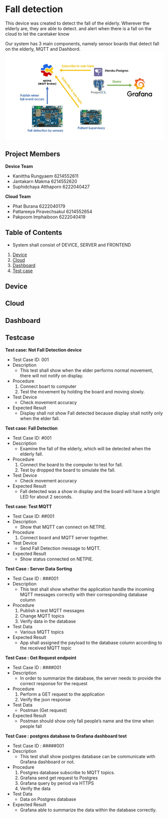# Fall detection
This device was created to detect the fall of the elderly. Wherever the elderly are, they are able to detect. and alert when there is a fall on the cloud to let the caretaker know

Our system has 3 main components, namely sensor boards that detect fall on the elderly, MQTT and Dashbord.
![](image/Diagram.jpg)

## Project Members
**Device Team**
- Kanittha Rungyaem 6214552611
- Jantakarn Makma 6214552620
- Suphidchaya Atthaporn 6222040427

**Cloud Team**
- Phat Burana 6222040179
- Pattareeya Piravechsakul 6214552654
- Pakpoom Imphaiboon 6222040419

## Table of Contents
- System shall consist of DEVICE, SERVER and FRONTEND
1. [Device](#Device)
2. [Cloud](#Cloud)
3. [Dashboard](#Dashboard)
4. [Test case](#Testcase)

## Device

## Cloud

## Dashboard

## Testcase
**Test case: Not Fall Detection device**
- Test Case ID: 001
- Description
	- This test shall show when the elder performs normal movement, there will not notify on display.
- Procedure
	1. Connect boart to computer
	2. Test the movement by holding the board and moving slowly.
- Test Device
	- Check movement accuracy
- Expected Result
	- Display shall not show Fall detected because display shall notify only when the elder fall.

**Test case: Fall Detection**
- Test Case ID: #001
- Description
	- Examine the fall of the elderly, which will be detected when the elderly fall.
- Procedure
	1. Connect the board to the computer to test for fall.
	2. Test by dropped the board to simulate the fall.
- Test Device
	- Check movement accuracy
- Expected Result
	- Fall detected was a show in display and the board will have a bright LED for about 2 seconds.

**Test case: Test MQTT**
- Test Case ID: ##001
- Description
	- Show that MQTT can connect on NETPIE. 
- Procedure
	1. Connect board and MQTT server together.
- Test Device
	- Send Fall Detection message to MQTT.
- Expected Result
	- Show status connected on NETPIE.

**Test Case : Server Data Sorting**
- Test Case ID : ###001
- Description
	- This test shall show whether the application handle the incoming MQTT messages correctly with their corresponding database column
- Procedure
	1. Publish a test MQTT messages
	2. Change MQTT topics
	3. Verify data in the database
- Test Data
	- Various MQTT topics
- Expected Result
	- App shall assigned the payload to the database column according to the received MQTT topic


**Test Case : Get Request endpoint**
- Test Case ID : ####001
- Description
	- In order to summarize the database, the server needs to provide the correct response for the request
- Procedure
	1. Perform a GET request to the application
	2. Verify the json response
- Test Data
	- Postman (Get request)
- Expected Result
	- Postman should show only fall people’s name and the time when people fall

**Test Case : postgres database to Grafana dashboard test**
- Test Case ID : #####001
- Description
	- This test shall show postgres database can be communicate with Grafana dashboard or not.
- Procedure
	1. Postgres database subscribe to MQTT topics.
	2. Grafana send get request to Postgres
	3. Grafana query by period via HTTPS
	4. Verify the data 
- Test Data
	- Data on Postgres database
- Expected Result
	- Grafana able to summarize the data within the database correctly.
